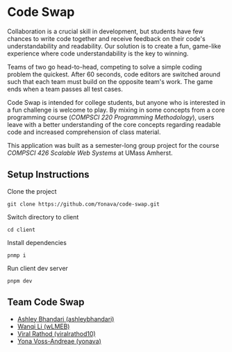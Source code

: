# Code Swap

Collaboration is a crucial skill in development, but students have few chances to write code together and receive feedback on their code's understandability and readability. Our solution is to create a fun, game-like experience where code understandability is the key to winning.

Teams of two go head-to-head, competing to solve a simple coding problem the quickest. After 60 seconds, code editors are switched around such that each team must build on the opposite team's work. The game ends when a team passes all test cases.

Code Swap is intended for college students, but anyone who is interested in a fun challenge is welcome to play. By mixing in some concepts from a core programming course (_COMPSCI 220 Programming Methodology_), users leave with a better understanding of the core concepts regarding readable code and increased comprehension of class material.

This application was built as a semester-long group project for the course _COMPSCI 426 Scalable Web Systems_ at UMass Amherst.

## Setup Instructions

Clone the project

```
git clone https://github.com/Yonava/code-swap.git
```

Switch directory to client
```
cd client
```

Install dependencies

```
pnmp i
```

Run client dev server
```
pnpm dev
```

## Team Code Swap

- [Ashley Bhandari (ashleybhandari)](https://github.com/ashleybhandari)
- [Wanqi Li (wLMEB)](https://github.com/wLMEB)
- [Viral Rathod (viralrathod10)](https://github.com/viralrathod10)
- [Yona Voss-Andreae (yonava)](https://github.com/yonava)
